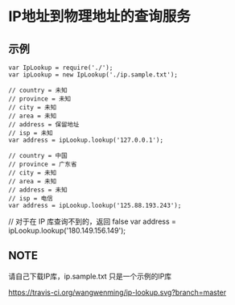 # IP地址到物理地址的查询服务
## 示例
```
var IpLookup = require('./');
var ipLookup = new IpLookup('./ip.sample.txt');

// country = 未知
// province = 未知
// city = 未知
// area = 未知
// address = 保留地址
// isp = 未知
var address = ipLookup.lookup('127.0.0.1');

// country = 中国
// province = 广东省
// city = 未知
// area = 未知
// address = 未知
// isp = 电信
var address = ipLookup.lookup('125.88.193.243');
```
// 对于在 IP 库查询不到的，返回 false
var address = ipLookup.lookup('180.149.156.149');

## NOTE
请自己下载IP库，ip.sample.txt 只是一个示例的IP库

https://travis-ci.org/wangwenming/ip-lookup.svg?branch=master